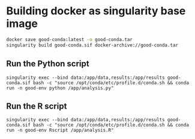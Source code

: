 
# Building docker as singularity base image
```bash
docker save good-conda:latest -o good-conda.tar
singularity build good-conda.sif docker-archive://good-conda.tar
```

## Run the Python script
    singularity exec --bind data:/app/data,results:/app/results good-conda.sif bash -c "source /opt/conda/etc/profile.d/conda.sh && conda run -n good-env python /app/analysis.py"

## Run the R script
    singularity exec --bind data:/app/data,results:/app/results good-conda.sif bash -c "source /opt/conda/etc/profile.d/conda.sh && conda run -n good-env Rscript /app/analysis.R"
